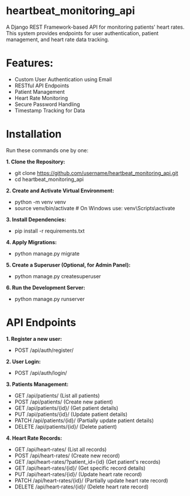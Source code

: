 # heartbeat_monitoring_api
A Django REST Framework-based API for monitoring patients' heart rates.  This system provides endpoints for user authentication, patient management, and heart rate data tracking.




# **Features:**

* Custom User Authentication using Email
* RESTful API Endpoints
* Patient Management
* Heart Rate Monitoring
* Secure Password Handling
* Timestamp Tracking for Data



# **Installation**

Run these commands one by one:

**1. Clone the Repository:**
* git clone https://github.com/username/heartbeat_monitoring_api.git
* cd heartbeat_monitoring_api

**2. Create and Activate Virtual Environment:**
* python -m venv venv
* source venv/bin/activate  # On Windows use: venv\Scripts\activate

**3. Install Dependencies:**
* pip install -r requirements.txt

**4. Apply Migrations:**
* python manage.py migrate

**5. Create a Superuser (Optional, for Admin Panel):**
* python manage.py createsuperuser

**6. Run the Development Server:**
* python manage.py runserver



# **API Endpoints**

**1. Register a new user:**  
* POST /api/auth/register/  

**2. User Login:**  
* POST /api/auth/login/  

**3. Patients Management:**  
* GET /api/patients/ (List all patients)  
* POST /api/patients/ (Create new patient)  
* GET /api/patients/{id}/ (Get patient details)  
* PUT /api/patients/{id}/ (Update patient details)  
* PATCH /api/patients/{id}/ (Partially update patient details)  
* DELETE /api/patients/{id}/ (Delete patient)  

**4. Heart Rate Records:**  
* GET /api/heart-rates/ (List all records)  
* POST /api/heart-rates/ (Create new record)  
* GET /api/heart-rates/?patient_id={id} (Get patient's records)  
* GET /api/heart-rates/{id}/ (Get specific record details)  
* PUT /api/heart-rates/{id}/ (Update heart rate record)  
* PATCH /api/heart-rates/{id}/ (Partially update heart rate record)  
* DELETE /api/heart-rates/{id}/ (Delete heart rate record)  























